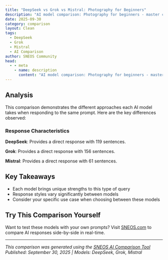 ```yaml
---
title: "DeepSeek vs Grok vs Mistral: Photography for Beginners"
description: "AI model comparison: Photography for beginners - master camera settings and composition..."
date: 2025-09-30
category: comparison
layout: Clean
tags:
  - DeepSeek
  - Grok
  - Mistral
  - AI Comparison
author: SNEOS Community
head:
  - - meta
    - name: description
      content: "AI model comparison: Photography for beginners - master camera settings and composition..."
---
```


<ChatComparison
  title="DeepSeek vs Grok vs Mistral: Photography for Beginners"
  prompt="Photography for beginners - master camera settings and composition"
  :responses='{
    "DeepSeek": "Of course! Welcome to the incredible world of photography! This guide will break down the two most important pillars for beginners: **Mastering Your Camera Settings** (the technical side) and **Understanding Composition** (the artistic side).\n\nThink of it this way: Your camera settings help you capture a technically good image (sharp, well-lit), while composition helps you create a *compelling* image that people want to look at.\n\n---\n\n### Part 1: Master the Camera Settings - The Exposure Triangle\n\nForget \u0022Auto\u0022 mode. The goal is to understand and use **Aperture Priority (A/Av)**, **Shutter Priority (S/Tv)**, and eventually **Manual (M)** mode. Everything revolves around the \u0022Exposure Triangle\u0022: **Aperture, Shutter Speed, and ISO**. These three work together to control the light hitting your camera\u0027s sensor.\n\n#### 1. Aperture (The f-stop, e.g., f/1.8, f/8, f/16)\n\n*   **What it is:** The size of the opening in your lens. Think of it as the pupil of an eye.\n*   **What it controls:**\n    *   **Brightness:** A larger opening (e.g., f/1.8) lets in more light, making the image brighter. A smaller opening (e.g., f/16) lets in less light.\n    *   **Depth of Field:** This is its most creative effect.\n\n| Aperture Setting | Light Entering | Depth of Field (What\u0027s in Focus) | Best For |\n| :--- | :--- | :--- | :--- |\n| **Low f-number** (e.g., f/1.8, f/2.8) | **Lots** of Light | **Shallow** (Blurry Background - \u0022Bokeh\u0022) | Portraits, isolating a subject |\n| **High f-number** (e.g., f/11, f/16) | **Little** Light | **Deep** (Everything is Sharp) | Landscapes, architecture |\n\n**Beginner Tip:** Use **Aperture Priority (A/Av)** mode. You set the aperture, and the camera picks the shutter speed. Want a blurry background for a flower? Choose a low f-number like f/2.8. Want a sharp landscape? Choose a high f-number like f/11.\n\n---\n\n#### 2. Shutter Speed (e.g., 1/500s, 1/60s, 5\u0022)\n\n*   **What it is:** How long the camera\u0027s shutter is open, exposing the sensor to light.\n*   **What it controls:**\n    *   **Brightness:** A longer shutter speed (e.g., 5 seconds) lets in more light. A faster shutter speed (e.g., 1/1000s) lets in less.\n    *   **Motion Blur / Freezing Motion:** This is its creative effect.\n\n| Shutter Speed | Light Entering | Effect on Motion | Best For |\n| :--- | :--- | :--- | :--- |\n| **Fast** (e.g., 1/1000s, 1/500s) | **Little** Light | **Freezes** Motion | Sports, wildlife, splashing water |\n| **Slow** (e.g., 1/30s, 1s, 10s) | **Lots** of Light | **Creates** Motion Blur | Light trails, silky waterfalls, night photography |\n\n**Beginner Tip:** Use **Shutter Priority (S/Tv)** mode for moving subjects. You set the shutter speed, and the camera picks the aperture. To freeze a running child, use a fast speed like 1/500s. To blur a waterfall, use a slow speed (1/2 second or more) with a tripod.\n\n**Handheld Rule:** To avoid camera shake, your shutter speed should generally be faster than **1 / (your lens\u0027s focal length)**. So, for a 50mm lens, use 1/60s or faster.\n\n---\n\n#### 3. ISO (e.g., 100, 400, 3200)\n\n*   **What it is:** The sensitivity of your camera\u0027s sensor to light.\n*   **What it controls:**\n    *   **Brightness:** A higher ISO number (e.g., 1600) makes the sensor more sensitive, brightening the image. A lower ISO (e.g., 100) makes it less sensitive.\n    *   **Image Noise/Grain:** This is the trade-off.\n\n| ISO Setting | Brightness | Image Quality | Best For |\n| :--- | :--- | :--- | :--- |\n| **Low ISO** (100, 200) | Less Bright | **Clean \u0026 Sharp** | Bright, sunny days |\n| **High ISO** (1600, 3200\u002B) | More Bright | **Grainy/Noisy** | Indoor sports, night photography |\n\n**Beginner Tip:** Keep your ISO as low as possible (e.g., ISO 100-400) for the cleanest image. Only increase it when you can\u0027t brighten the image enough with Aperture and Shutter Speed alone.\n\n---\n\n### Part 2: Master Composition - The Art of Arrangement\n\nComposition is how you arrange the elements within your frame to create a visually pleasing and engaging photograph.\n\n#### 1. The Rule of Thirds\nThis is the most famous rule for a reason. Imagine your frame is divided by two horizontal and two vertical lines, creating nine equal boxes.\n\n*   **How to use it:** Place your main subject along these lines or at the points where they intersect. Most cameras have a grid overlay you can turn on.\n*   **Why it works:** It creates tension, energy, and interest that a perfectly centered subject often lacks.\n\n#### 2. Leading Lines\nUse natural or man-made lines to guide the viewer\u0027s eye *into* the photograph and towards your main subject.\n\n*   **Examples:** Roads, pathways, rivers, fences, a row of trees, or even a gaze.\n\n#### 3. Frame Within a Frame\nUse elements in the foreground to create a \u0022frame\u0022 around your main subject. This adds depth and focuses the viewer\u0027s attention.\n\n*   **Examples:** A window, an archway, overhanging tree branches, or a tunnel.\n\n#### 4. Fill the Frame \u0026 Negative Space\nThese are two sides of the same coin, and both are powerful.\n\n*   **Fill the Frame:** Get close to your subject! Eliminate distracting backgrounds and let the subject\u0027s details tell the story. Great for portraits and street photography.\n*   **Negative Space:** Use a large, simple, and empty area (like a clear sky, a blank wall, or blurred background) to isolate your subject. This creates a minimalist, powerful image and emphasizes your subject.\n\n#### 5. Look for Symmetry and Patterns\nHumans are naturally drawn to symmetry and repeating patterns. They are visually satisfying and can create very striking images. Breaking the pattern can also be a powerful way to create a focal point.\n\n#### 6. Change Your Perspective\nDon\u0027t just shoot from eye level! This is one of the easiest ways to make your photos stand out.\n\n*   **Get Low:** Shoot from a worm\u0027s-eye view. It can make subjects look grand and powerful.\n*   **Get High:** Shoot from a bird\u0027s-eye view. Great for food photography, crowds, and showing patterns.\n*   **Shoot from an Angle:** Tilt your camera for a dynamic, energetic feel.\n\n---\n\n### Your Beginner\u0027s Action Plan\n\n1.  **Get Off Auto Mode:** Today, switch your camera to **Aperture Priority (A/Av)**. Play with the f-stop and see how it changes the background.\n2.  **Practice the Triangle:** Go to one location and take three photos of the same subject:\n    *   One controlling depth of field with Aperture.\n    *   One freezing motion with a fast Shutter Speed.\n    *   One blurring motion with a slow Shutter Speed (use a wall or tripod to steady the camera).\n3.  **Turn on the Grid:** Enable the Rule of Thirds grid in your camera\u0027s viewfinder or screen. Use it for every shot for a week.\n4.  **Walk Around a Block:** As a project, walk around a single city block and challenge yourself to find examples of all the composition techniques listed above.\n\nPhotography is a journey of continuous learning. Master these fundamentals, and you\u0027ll have a solid foundation to build upon. Most importantly, **go out and shoot!** Have fun",
    "Grok": "Photography is a skill that blends technical know-how with creative vision. For beginners, mastering camera settings and composition is the foundation for taking great photos. This guide will break down the essentials in a clear, actionable way to help you get started.\n\n---\n\n### Part 1: Mastering Camera Settings\nUnderstanding your camera\u2019s settings allows you to control how your photos look. Most cameras (DSLRs, mirrorless, or even advanced point-and-shoots) have similar fundamental controls. Let\u2019s focus on the key settings:\n\n#### 1. The Exposure Triangle\nExposure determines how bright or dark your photo is, and it\u2019s controlled by three elements: Aperture, Shutter Speed, and ISO. Balancing these is crucial.\n\n- **Aperture**: Controls the size of the lens opening, affecting how much light enters and the depth of field (how much of the image is in focus).\n  - Measured in f-stops (e.g., f/2.8, f/8). A lower number (e.g., f/2.8) = wider opening, more light, shallow depth of field (blurry background). A higher number (e.g., f/16) = smaller opening, less light, deeper depth of field (more in focus).\n  - Use: Wide aperture for portraits (blurry background); narrow aperture for landscapes (everything sharp).\n- **Shutter Speed**: Determines how long the camera\u2019s sensor is exposed to light.\n  - Measured in seconds or fractions (e.g., 1/1000, 1 second). Fast shutter speed (1/1000) freezes motion; slow shutter speed (1 second) blurs motion.\n  - Use: Fast for sports or action; slow for light trails or long exposures (use a tripod to avoid camera shake).\n- **ISO**: Controls the camera sensor\u2019s sensitivity to light.\n  - Low ISO (e.g., 100) = less sensitivity, less noise (grain), ideal for bright conditions. High ISO (e.g., 3200) = more sensitivity, more noise, useful in low light.\n  - Use: Keep ISO low when possible; increase only if aperture and shutter speed can\u2019t provide enough light.\n\n**Tip**: Start with your camera in Manual (M) mode to experiment with these settings, or use Aperture Priority (A/Av) or Shutter Priority (S/Tv) to let the camera handle one setting while you control the others.\n\n#### 2. Focus Modes\nGetting your subject sharp is essential.\n- **Autofocus (AF)**: Let the camera choose the focus point (good for beginners). Switch to single-point AF for more control over what\u2019s in focus.\n- **Manual Focus (MF)**: Use when autofocus struggles (e.g., low light or macro shots).\n- **Focus Areas**: Use continuous autofocus (AF-C) for moving subjects and single-shot autofocus (AF-S) for still subjects.\n\n#### 3. White Balance (WB)\nThis adjusts the color temperature of your photo to match the lighting.\n- Options: Auto (AWB), Daylight, Cloudy, Tungsten, etc.\n- Use: Set WB manually if colors look off (e.g., indoor lighting can make photos yellowish). Shooting in RAW format lets you adjust WB later without quality loss.\n\n#### 4. Metering Mode\nThis determines how the camera measures light to set exposure.\n- **Evaluative/Matrix**: Measures the whole scene (good default for beginners).\n- **Spot**: Measures a small area (useful for tricky lighting, like a backlit subject).\n- **Center-Weighted**: Focuses on the center of the frame.\n- Use: Start with Evaluative; switch to Spot if your subject\u2019s exposure is inconsistent.\n\n#### 5. Shooting Modes\n- **Manual (M)**: Full control over settings (best for learning).\n- **Aperture Priority (A/Av)**: You set aperture; camera sets shutter speed.\n- **Shutter Priority (S/Tv)**: You set shutter speed; camera sets aperture.\n- **Program (P)**: Camera chooses both, but you can override some settings.\n- Use: Experiment with these to understand how settings interact.\n\n**Practice Tip**: Take a photo in Auto mode, note the settings (aperture, shutter speed, ISO), then switch to Manual and replicate them. Adjust one setting at a time to see the effect.\n\n---\n\n### Part 2: Mastering Composition\nComposition is about arranging elements in your frame to create a visually appealing image. Even with perfect settings, poor composition can ruin a shot. Here are the key principles:\n\n#### 1. Rule of Thirds\n- Imagine your frame divided into a 3x3 grid. Place your subject or key elements along the lines or at the intersections, not in the center.\n- Why: It creates balance and draws the viewer\u2019s eye naturally.\n- Use: Enable the grid overlay on your camera or phone to help align shots. Break this rule for symmetrical subjects or creative impact.\n\n#### 2. Leading Lines\n- Use natural lines (roads, fences, rivers) to guide the viewer\u2019s eye toward the subject or through the image.\n- Use: Look for lines in your environment to add depth and draw attention. Position yourself so lines lead to your focal point.\n\n#### 3. Framing\n- Use elements like windows, arches, or branches to frame your subject, adding context and focus.\n- Use: Look for natural frames around your subject to create a \u201Cpicture within a picture\u201D effect.\n\n#### 4. Simplify the Scene\n- Avoid clutter. Focus on one main subject and remove distractions from the background.\n- Use: Get closer, change your angle, or use a wide aperture (low f-stop) to blur the background.\n\n#### 5. Perspective and Angles\n- Don\u2019t just shoot at eye level. Experiment with high angles (shoot down), low angles (shoot up), or side profiles for unique perspectives.\n- Use: Crouch, climb, or tilt your camera to capture a fresh viewpoint. For example, shoot a child or pet from their eye level for intimacy.\n\n#### 6. Negative Space\n- Leave empty space around your subject to emphasize it and create a minimalist look.\n- Use: Great for portraits or product shots where the subject needs to stand out.\n\n#### 7. Balance and Symmetry\n- Balance the visual weight of elements in your frame. If one side has a large subject, balance it with smaller elements on the other.\n- Symmetry (e.g., reflections, architecture) can be striking when centered.\n- Use: Look for reflections in water or patterns in buildings for symmetry; balance busy scenes with empty areas.\n\n#### 8. Color and Contrast\n- Use contrasting colors (e.g., red against green) or light and dark tones to make elements pop.\n- Use: Seek complementary colors or shoot during golden hour (sunrise/sunset) for warm, soft light.\n\n**Practice Tip**: Pick one composition rule per photoshoot and focus on it. For example, spend a day shooting only with the Rule of Thirds in mind.\n\n---\n\n### Part 3: Practical Tips for Beginners\n1. **Start with What You Have**: You don\u2019t need an expensive camera. Even a smartphone can teach you composition and basic settings (many have manual modes now).\n2. **Shoot in RAW**: If your camera supports it, RAW files store more data, giving you flexibility to edit exposure and colors later without losing quality.\n3. **Use Natural Light**: Early morning or late afternoon light is soft and flattering. Avoid harsh midday sun, which casts hard shadows.\n4. **Practice Daily**: Take your camera everywhere. Shoot mundane subjects (a cup, a tree) to experiment with settings and angles.\n5. **Review and Learn**: After each shoot, analyze your photos. What worked? What didn\u2019t? Check the settings (most cameras show metadata) to understand why.\n6. **Invest in a Tripod**: Essential for long exposures or self-portraits. Even a cheap one helps.\n7. **Learn Basic Editing**: Tools like Lightroom or free apps (Snapseed, VSCO) can enhance your shots. Start with exposure, contrast, and cropping.\n\n---\n\n### Part 4: Suggested Exercises\n1. **Exposure Triangle Challenge**: Pick a subject and shoot it with different combinations of aperture, shutter speed, and ISO. Compare how each affects brightness, blur, and noise.\n2. **Rule of Thirds Walk**: Go for a walk and compose every shot using the Rule of Thirds. Place subjects off-center and see how it changes the feel.\n3. **One Subject, Many Angles**: Pick one object and photograph it from 10 different angles (above, below, close, far). Notice how perspective shifts the story.\n4. **Light Play**: Shoot the same scene at different times of day to see how light changes mood and shadows.\n\n---\n\n### Part 5: Gear for Beginners\n- **Camera**: Start with an entry-level DSLR (e.g., Canon EOS Rebel series, Nikon D3500) or mirrorless (e.g., Sony Alpha a6000). Budget options are fine.\n- **Lens**: A 50mm f/1.8 prime lens (\u201Cnifty fifty\u201D) is affordable, versatile, and great for portraits with blurry backgrounds. Or stick with the kit lens (usually 18-55mm) for flexibility.\n- **Extras**: A tripod, extra battery, and memory card are useful. Skip fancy filters or expensive gear until you\u2019ve mastered the basics.\n\n---\n\n### Final Thoughts\nPhotography is a journey of experimentation and observation. Master your camera settings by understanding the exposure triangle and practicing in different lighting conditions. Hone composition by applying rules like the Rule of Thirds and seeking unique perspectives. Over time, you\u2019ll develop an eye for what works and when to break the rules for creative effect. Keep shooting, reviewing, and learning\u2014every photo teaches you something new.\n\nIf you have a specific camera model or genre (portraits, landscapes, etc.) in mind, let me know",
    "Mistral": "Certainly! Getting started with photography can be both exciting and a bit overwhelming, but mastering the basics of camera settings and composition will set you on the right path. Here\u2019s a comprehensive guide to help you get started:\n\n### Camera Settings\n\n1. **Exposure Triangle**:\n   - **ISO**: Controls the sensitivity of your camera\u2019s sensor to light. Higher ISO values make the sensor more sensitive, which is useful in low-light conditions but can introduce noise.\n   - **Shutter Speed**: Determines how long the camera\u2019s sensor is exposed to light. Faster shutter speeds freeze motion, while slower speeds allow for motion blur.\n   - **Aperture**: Controls the size of the lens opening, which affects the amount of light reaching the sensor and the depth of field (how much of the scene is in focus).\n\n2. **Shooting Modes**:\n   - **Auto**: The camera controls all settings.\n   - **Program (P)**: The camera controls both aperture and shutter speed, but you can adjust other settings.\n   - **Aperture Priority (A or Av)**: You set the aperture, and the camera automatically sets the shutter speed.\n   - **Shutter Priority (S or Tv)**: You set the shutter speed, and the camera automatically sets the aperture.\n   - **Manual (M)**: You control both aperture and shutter speed.\n\n3. **Focus Modes**:\n   - **Autofocus (AF)**: The camera automatically focuses on the subject.\n   - **Manual Focus (MF)**: You manually adjust the focus.\n   - **Continuous Autofocus (AF-C or AI Servo)**: The camera continuously adjusts focus, useful for moving subjects.\n   - **Single-Shot Autofocus (AF-S or One Shot)**: The camera focuses once and locks the focus.\n\n4. **Metering Modes**:\n   - **Evaluative/Matrix**: The camera evaluates the entire scene to determine the best exposure.\n   - **Center-Weighted**: The camera prioritizes the center of the frame for exposure.\n   - **Spot**: The camera meters a small area in the center of the frame.\n\n5. **White Balance**:\n   - Adjusts the color temperature to ensure accurate colors. Options include Auto, Daylight, Cloudy, Shade, Tungsten, Fluorescent, and Custom.\n\n### Composition\n\n1. **Rule of Thirds**:\n   - Imagine a grid with two vertical and two horizontal lines dividing the frame into nine equal parts. Place your subject along these lines or at their intersections for a more balanced and interesting composition.\n\n2. **Leading Lines**:\n   - Use lines in the scene to draw the viewer\u2019s eye towards the main subject.\n\n3. **Viewpoint**:\n   - Experiment with different angles and heights to create unique perspectives.\n\n4. **Symmetry and Patterns**:\n   - Look for symmetrical compositions and patterns to create visually appealing images.\n\n5. **Depth**:\n   - Include elements in the foreground, middle ground, and background to create a sense of depth.\n\n6. **Framing**:\n   - Use natural frames like windows, arches, or trees to frame your subject.\n\n7. **Space**:\n   - Leave space in front of a moving subject to create a sense of motion and direction.\n\n8. **Background**:\n   - Pay attention to the background to avoid distractions and ensure it complements the subject.\n\n9. **Balance**:\n   - Balance the elements in your frame to create a harmonious composition.\n\n10. **Cropping**:\n    - Use cropping to improve the composition and focus on the main subject.\n\n### Practical Tips\n\n1. **Practice Regularly**:\n   - The more you shoot, the better you\u2019ll understand your camera and improve your skills.\n\n2. **Review Your Photos**:\n   - Regularly review your photos to identify what works and what doesn\u2019t.\n\n3. **Learn from Others**:\n   - Study the work of other photographers to get inspiration and learn new techniques.\n\n4. **Experiment**:\n   - Don\u2019t be afraid to try different settings and compositions to see what works best.\n\n5. **Use a Tripod**:\n   - A tripod can help stabilize your camera, especially in low-light conditions or for long exposures.\n\n6. **Post-Processing**:\n   - Learn basic editing techniques using software like Adobe Lightroom or Photoshop to enhance your photos.\n\nBy mastering these basics, you\u2019ll be well on your way to taking great photographs. Happy shooting!"
  }'
  published-date="22:46"
/>

## Analysis

This comparison demonstrates the different approaches each AI model takes when responding to the same prompt. Here are the key differences observed:

### Response Characteristics

**DeepSeek**: Provides a direct response with 119 sentences. 

**Grok**: Provides a direct response with 156 sentences. 

**Mistral**: Provides a direct response with 61 sentences. 

## Key Takeaways

- Each model brings unique strengths to this type of query
- Response styles vary significantly between models
- Consider your specific use case when choosing between these models

## Try This Comparison Yourself

Want to test these models with your own prompts? Visit [SNEOS.com](https://sneos.com) to compare AI responses side-by-side in real-time.

---

*This comparison was generated using the [SNEOS AI Comparison Tool](https://sneos.com)*
*Published: September 30, 2025 | Models: DeepSeek, Grok, Mistral*
